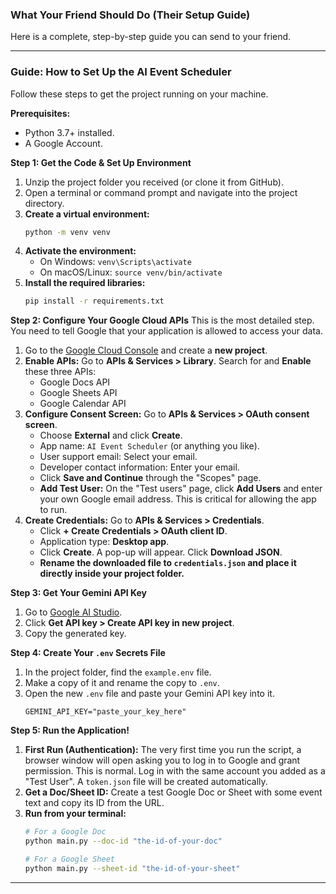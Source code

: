 ### What Your Friend Should Do (Their Setup Guide)

Here is a complete, step-by-step guide you can send to your friend.

---

### **Guide: How to Set Up the AI Event Scheduler**

Follow these steps to get the project running on your machine.

**Prerequisites:**
*   Python 3.7+ installed.
*   A Google Account.

**Step 1: Get the Code & Set Up Environment**
1.  Unzip the project folder you received (or clone it from GitHub).
2.  Open a terminal or command prompt and navigate into the project directory.
3.  **Create a virtual environment:**
    ```bash
    python -m venv venv
    ```
4.  **Activate the environment:**
    *   On Windows: `venv\Scripts\activate`
    *   On macOS/Linux: `source venv/bin/activate`
5.  **Install the required libraries:**
    ```bash
    pip install -r requirements.txt
    ```

**Step 2: Configure Your Google Cloud APIs**
This is the most detailed step. You need to tell Google that your application is allowed to access your data.

1.  Go to the [Google Cloud Console](https://console.cloud.google.com/) and create a **new project**.
2.  **Enable APIs:** Go to **APIs & Services > Library**. Search for and **Enable** these three APIs:
    *   Google Docs API
    *   Google Sheets API
    *   Google Calendar API
3.  **Configure Consent Screen:** Go to **APIs & Services > OAuth consent screen**.
    *   Choose **External** and click **Create**.
    *   App name: `AI Event Scheduler` (or anything you like).
    *   User support email: Select your email.
    *   Developer contact information: Enter your email.
    *   Click **Save and Continue** through the "Scopes" page.
    *   **Add Test User:** On the "Test users" page, click **Add Users** and enter your own Google email address. This is critical for allowing the app to run.
4.  **Create Credentials:** Go to **APIs & Services > Credentials**.
    *   Click **+ Create Credentials > OAuth client ID**.
    *   Application type: **Desktop app**.
    *   Click **Create**. A pop-up will appear. Click **Download JSON**.
    *   **Rename the downloaded file to `credentials.json` and place it directly inside your project folder.**

**Step 3: Get Your Gemini API Key**
1.  Go to [Google AI Studio](https://aistudio.google.com/).
2.  Click **Get API key > Create API key in new project**.
3.  Copy the generated key.

**Step 4: Create Your `.env` Secrets File**
1.  In the project folder, find the `example.env` file.
2.  Make a copy of it and rename the copy to `.env`.
3.  Open the new `.env` file and paste your Gemini API key into it.
    ```
    GEMINI_API_KEY="paste_your_key_here"
    ```

**Step 5: Run the Application!**
1.  **First Run (Authentication):** The very first time you run the script, a browser window will open asking you to log in to Google and grant permission. This is normal. Log in with the same account you added as a "Test User". A `token.json` file will be created automatically.
2.  **Get a Doc/Sheet ID:** Create a test Google Doc or Sheet with some event text and copy its ID from the URL.
3.  **Run from your terminal:**
    ```bash
    # For a Google Doc
    python main.py --doc-id "the-id-of-your-doc"

    # For a Google Sheet
    python main.py --sheet-id "the-id-of-your-sheet"
    ```

---